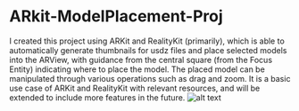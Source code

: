 # ARkit-ModelPlacement-Proj

I created this project using ARKit and RealityKit (primarily), which is able to automatically generate thumbnails for usdz files and place selected models into the ARView, with guidance from the central square (from the Focus Entity) indicating where to place the model. The placed model can be manipulated through various operations such as drag and zoom. It is a basic use case of ARKit and RealityKit with relevant resources, and will be extended to include more features in the future.
![alt text]([[image_url](https://github.com/username/repository/blob/master/images/example.png)](https://github.com/harrywang7121/ARkit-ModelPlacement-Proj/blob/main/focus.gif))
